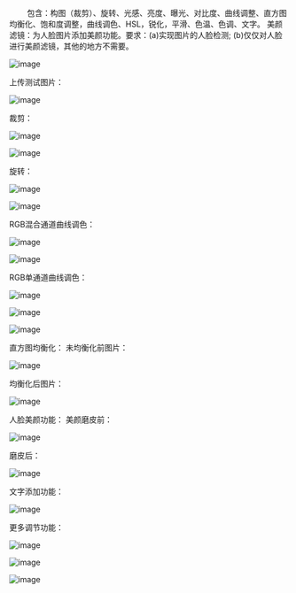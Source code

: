 
　　 包含：构图（裁剪）、旋转、光感、亮度、曝光、对比度、曲线调整、直方图均衡化、饱和度调整，曲线调色、HSL，锐化，平滑、色温、色调、文字。
     美颜滤镜：为人脸图片添加美颜功能。要求：(a)实现图片的人脸检测; (b)仅仅对人脸进行美颜滤镜，其他的地方不需要。

![image](https://github.com/zzz-muxin/image-editor/assets/136579474/367e6c1e-34e2-4acc-ae44-3edfccf7c48d)

上传测试图片：

![image](https://github.com/zzz-muxin/image-editor/assets/136579474/7a92b8b5-6c07-4e12-bce3-f82f4b6fda23)

裁剪：

![image](https://github.com/zzz-muxin/image-editor/assets/136579474/85458202-fb2a-457c-802f-9cedc07e9544)

![image](https://github.com/zzz-muxin/image-editor/assets/136579474/dccf1767-4f2f-4509-ae7e-e3d17d88cc97)

旋转：

![image](https://github.com/zzz-muxin/image-editor/assets/136579474/ea0b74c7-5122-4e4c-babd-946d35408107)

![image](https://github.com/zzz-muxin/image-editor/assets/136579474/a13ed53a-3d03-4924-a8e2-5f5d7bd28ddb)

RGB混合通道曲线调色：

![image](https://github.com/zzz-muxin/image-editor/assets/136579474/73467668-f927-459e-a3b4-36b7fb503d9d)

![image](https://github.com/zzz-muxin/image-editor/assets/136579474/4f1b24e1-b906-4a7b-82d4-e6cd71e70178)

RGB单通道曲线调色：

![image](https://github.com/zzz-muxin/image-editor/assets/136579474/ca44a26e-a732-483e-8761-b761f2324a96)

![image](https://github.com/zzz-muxin/image-editor/assets/136579474/372f66b6-de2f-40c3-87a8-a3bfa621cfb3)

![image](https://github.com/zzz-muxin/image-editor/assets/136579474/f18239a9-eb51-4f29-a63e-6a3cef0e21c4)

直方图均衡化：
未均衡化前图片：

![image](https://github.com/zzz-muxin/image-editor/assets/136579474/7b92fa06-04d4-471a-94b7-f2ab05787738)

均衡化后图片：

 ![image](https://github.com/zzz-muxin/image-editor/assets/136579474/5d2e25f1-27d3-457a-b25b-6c4aa8c1e255)

人脸美颜功能：
美颜磨皮前：

![image](https://github.com/zzz-muxin/image-editor/assets/136579474/e806cc1c-f948-418f-a3be-9a0b8113a4dd)

磨皮后：

![image](https://github.com/zzz-muxin/image-editor/assets/136579474/bcbb09d9-b7fb-4f3a-be91-64ecb6526fd8)

文字添加功能：

![image](https://github.com/zzz-muxin/image-editor/assets/136579474/fce1fed1-b880-4be2-9c43-fefcfe91bcb7)

更多调节功能：

![image](https://github.com/zzz-muxin/image-editor/assets/136579474/187d6ba0-b409-4e07-b846-b9795dd63dfd)

![image](https://github.com/zzz-muxin/image-editor/assets/136579474/df83d19e-9009-41f1-989d-2d59027aef2d)

![image](https://github.com/zzz-muxin/image-editor/assets/136579474/382b8104-34d2-4175-bf52-c032e61c4bd9)
